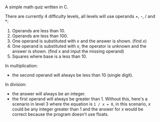 A simple math quiz written in C.

There are currently 4 difficulty levels, all levels will use operands +, -, / and *:

1. Operands are less than 10.
2. Operands are less than 100.
3. One operand is substituted with *x* and the answer is shown. (find *x*)
4. One operand is substituted with *x*, the operator is unknown and the answer is shown. (find *x* and input the missing operand)
5. Squares where base is a less than 10.

In multiplication: 
- the second operand will always be less than 10 (single digit).

In division:
- the answer will always be an integer.
- the first operand will always be greater than 1. Without this, here's a scenario in level 3 where the equation is `1 / x = 0`, in this scenario, *x* could be any integer greater than 1 and the answer for *x* would be correct because the program doesn't use floats.
